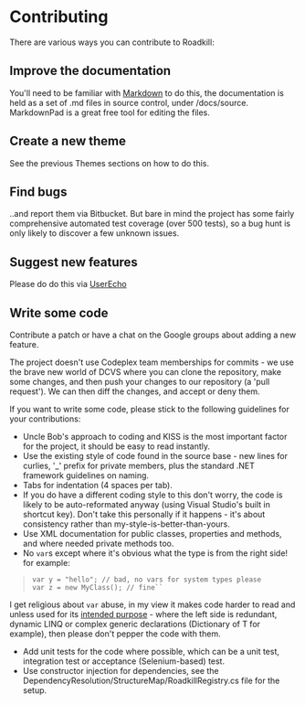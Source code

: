 Contributing
==
There are various ways you can contribute to Roadkill:

Improve the documentation
---

You'll need to be familiar with [Markdown](https://help.github.com/articles/github-flavored-markdown/) to do this, the documentation is held as a set of .md files in source control, under /docs/source. MarkdownPad is a great free tool for editing the files.

Create a new theme
---

See the previous Themes sections on how to do this.

Find bugs
---

..and report them via Bitbucket. But bare in mind the project has some fairly comprehensive automated test coverage (over 500 tests), so a bug hunt is only likely to discover a few unknown issues.

Suggest new features
---

Please do do this via [UserEcho](http://roadkillwiki.userecho.com/)

Write some code
---

Contribute a patch or have a chat on the Google groups about adding a new feature.

The project doesn't use Codeplex team memberships for commits - we use the brave new world of DCVS where you can clone the repository, make some changes, and then push your changes to our repository (a 'pull request'). We can then diff the changes, and accept or deny them.

If you want to write some code, please stick to the following guidelines for your contributions:

- Uncle Bob's approach to coding and KISS is the most important factor for the project, it should be easy to read instantly.
- Use the existing style of code found in the source base - new lines for curlies, '_' prefix for private members, plus the standard .NET framework guidelines on naming.
- Tabs for indentation (4 spaces per tab).
- If you do have a different coding style to this don't worry, the code is likely to be auto-reformated anyway (using Visual Studio's built in shortcut key). Don't take this personally if it happens - it's about consistency rather than my-style-is-better-than-yours.
- Use XML documentation for public classes, properties and methods, and where needed private methods too.
- No `var`s except where it's obvious what the type is from the right side! for example:
>```var x = GetSomething(); // bad
>var y = "hello"; // bad, no vars for system types please
>var z = new MyClass(); // fine``

I get religious about `var` abuse, in my view it makes code harder to read and unless used for its [intended purpose](http://blogs.msdn.com/b/ericlippert/archive/2011/04/20/uses-and-misuses-of-implicit-typing.aspx) - where the left side is redundant, dynamic LINQ or complex generic declarations (Dictionary of T for example), then please don't pepper the code with them.
- Add unit tests for the code where possible, which can be a unit test, integration test or acceptance (Selenium-based) test.
- Use constructor injection for dependencies, see the DependencyResolution/StructureMap/RoadkillRegistry.cs file for the setup.
